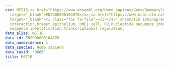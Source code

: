 ```yaml
---
csv: MST1R,<a href="https://www.ensembl.org/Homo_sapiens/Gene/Summary?db=core;g=ENSG00000164078"
  target="_blank">ENSG00000164078</a>,<a href="https://www.ncbi.nlm.nih.gov/pubmed/22863008"
  target="_blank"><i class="fas fa-file"></i></a>",chromatin immunoprecipitation assay,direct
  interaction,breast epithelium, HME1 cell, R2,nucleotide sequence identification,nucleotide
  sequence identification,transcriptional regulation,
data_alias: MST1R
data_id: ENSG00000164078
data_numevidence: 1
data_species: Homo sapiens
data_taxid: '9606'
title: MST1R
---
```


